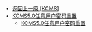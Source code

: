 - [返回上一级 [KCMS]](/1、CMS漏洞/KCMS)
- [KCMS5.0任意用户密码重置](/1、CMS漏洞/KCMS/KCMS5.0任意用户密码重置/)
  - [KCMS5.0任意用户密码重置](/1、CMS漏洞/KCMS/KCMS5.0任意用户密码重置/KCMS5.0任意用户密码重置.md)
